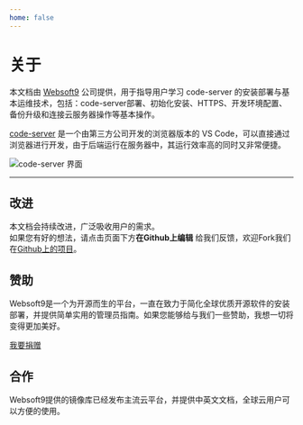 ```yaml
---
home: false
---
```


# 关于

本文档由 [Websoft9](https://www.websoft9.com/) 公司提供，用于指导用户学习 code-server 的安装部署与基本运维技术，包括：code-server部署、初始化安装、HTTPS、开发环境配置、备份升级和连接云服务器操作等基本操作。

[code-server](https://github.com/cdr/code-server) 是一个由第三方公司开发的浏览器版本的 VS Code，可以直接通过浏览器进行开发，由于后端运行在服务器中，其运行效率高的同时又非常便捷。

![code-server 界面](https://libs.websoft9.com/Websoft9/DocsPicture/zh/codeserver/codeserver-consolegui-websoft9.png)

---

## 改进

本文档会持续改进，广泛吸收用户的需求。  
如果您有好的想法，请点击页面下方**在Github上编辑** 给我们反馈，欢迎Fork我们在[Github上的项目](https://github.com/Websoft9/ansible-codeserver)。

## 赞助

Websoft9是一个为开源而生的平台，一直在致力于简化全球优质开源软件的安装部署，并提供简单实用的管理员指南。如果您能够给与我们一些赞助，我想一切将变得更加美好。  

[我要捐赠](https://www.websoft9.com/aboutus/donate)

## 合作

Websoft9提供的镜像库已经发布主流云平台，并提供中英文文档，全球云用户可以方便的使用。  
